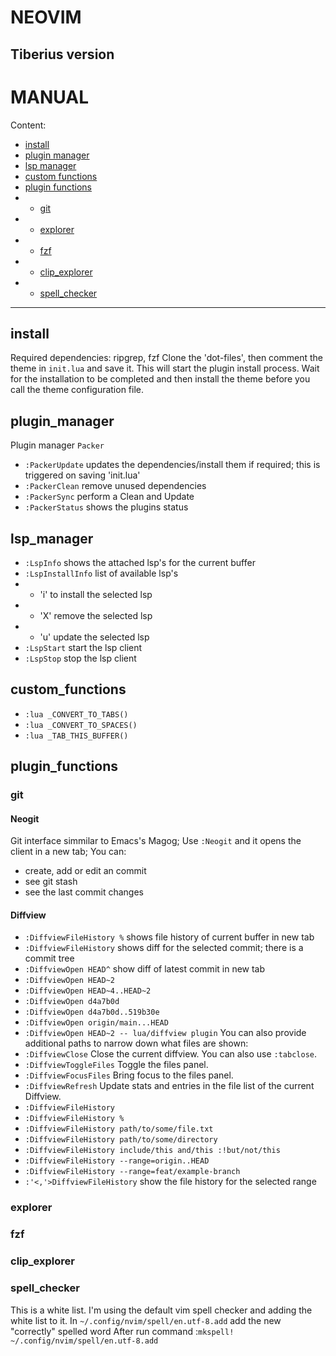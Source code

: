 # NEOVIM
## Tiberius version
# MANUAL

Content:

- [install](#install)
- [plugin manager](#plugin_manager)
- [lsp manager](#lsp_manager)
- [custom functions](#custom_functions)
- [plugin functions](#plugin_functions)
- - [git](#git)
- - [explorer](#explorer)
- - [fzf](#fzf)
- - [clip_explorer](#clip_explorer)
- - [spell_checker](#spell_checker)

---

## install

Required dependencies: ripgrep, fzf
Clone the 'dot-files', then comment the theme in `init.lua` and save it.
This will start the plugin install process. Wait for the installation to be completed and then install the theme before you call the theme configuration file.

## plugin_manager

Plugin manager `Packer`
- `:PackerUpdate` updates the dependencies/install them if required; this is triggered on saving 'init.lua'
- `:PackerClean` remove unused dependencies
- `:PackerSync` perform a Clean and Update
- `:PackerStatus` shows the plugins status

## lsp_manager

- `:LspInfo` shows the attached lsp's for the current buffer
- `:LspInstallInfo` list of available lsp's
- - 'i' to install the selected lsp
- - 'X' remove the selected lsp
- - 'u' update the selected lsp
- `:LspStart` start the lsp client
- `:LspStop` stop the lsp client

## custom_functions

- `:lua _CONVERT_TO_TABS()`
- `:lua _CONVERT_TO_SPACES()`
- `:lua _TAB_THIS_BUFFER()`

## plugin_functions

### git

#### Neogit

Git interface simmilar to Emacs's Magog;
Use `:Neogit` and it opens the client in a new tab; You can:

- create, add or edit an commit
- see git stash
- see the last commit changes

#### Diffview

- `:DiffviewFileHistory %` shows file history of current buffer in new tab
- `:DiffviewFileHistory` shows diff for the selected commit; there is a commit tree
- `:DiffviewOpen HEAD^` show diff of latest commit in new tab
- `:DiffviewOpen HEAD~2`
- `:DiffviewOpen HEAD~4..HEAD~2`
- `:DiffviewOpen d4a7b0d`
- `:DiffviewOpen d4a7b0d..519b30e`
- `:DiffviewOpen origin/main...HEAD`
- `:DiffviewOpen HEAD~2 -- lua/diffview plugin` You can also provide additional paths to narrow down what files are shown:
- `:DiffviewClose` Close the current diffview. You can also use `:tabclose`.
- `:DiffviewToggleFiles` Toggle the files panel.
- `:DiffviewFocusFiles` Bring focus to the files panel.
- `:DiffviewRefresh` Update stats and entries in the file list of the current Diffview.
- `:DiffviewFileHistory`
- `:DiffviewFileHistory %`
- `:DiffviewFileHistory path/to/some/file.txt`
- `:DiffviewFileHistory path/to/some/directory`
- `:DiffviewFileHistory include/this and/this :!but/not/this`
- `:DiffviewFileHistory --range=origin..HEAD`
- `:DiffviewFileHistory --range=feat/example-branch`
- `:'<,'>DiffviewFileHistory` show the file history for the selected range

### explorer

### fzf

### clip_explorer

### spell_checker

This is a white list. I'm using the default vim spell checker and adding the white list to it.
In `~/.config/nvim/spell/en.utf-8.add` add the new "correctly" spelled word
After run command :`mkspell! ~/.config/nvim/spell/en.utf-8.add`

